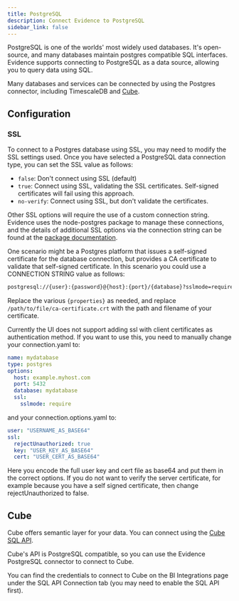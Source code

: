 ```yaml
---
title: PostgreSQL
description: Connect Evidence to PostgreSQL
sidebar_link: false
---
```


PostgreSQL is one of the worlds' most widely used databases. It's open-source, and many databases maintain postgres compatible SQL interfaces. Evidence supports connecting to PostgreSQL as a data source, allowing you to query data using SQL.

Many databases and services can be connected by using the Postgres connector, including TimescaleDB and [Cube](#cube).

<NewSource sourceName="PostgreSQL" />

## Configuration

### SSL

To connect to a Postgres database using SSL, you may need to modify the SSL settings used. Once you have selected a PostgreSQL data connection type, you can set the SSL value as follows:
 - `false`: Don't connect using SSL (default)
 - `true`: Connect using SSL, validating the SSL certificates. Self-signed certificates will fail using this approach.
 - `no-verify`: Connect using SSL, but don't validate the certificates.

Other SSL options will require the use of a custom connection string. Evidence uses the node-postgres package to manage these connections, and the details of additional SSL options via the connection string can be found at the [package documentation](https://node-postgres.com/features/ssl).

One scenario might be a Postgres platform that issues a self-signed certificate for the database connection, but provides a CA certificate to validate that self-signed certificate. In this scenario you could use a CONNECTION STRING value as follows: 

```markdown
postgresql://{user}:{password}@{host}:{port}/{database}?sslmode=require&sslrootcert=/path/to/file/ca-certificate.crt
```

Replace the various `{properties}` as needed, and replace `/path/to/file/ca-certificate.crt` with the path and filename of your certificate.

Currently the UI does not support adding ssl with client certificates as authentication method. If you want to use this, you need to manually change your connection.yaml to:

```yaml
name: mydatabase
type: postgres
options:
  host: example.myhost.com
  port: 5432
  database: mydatabase
  ssl:
    sslmode: require
```

and your connection.options.yaml to:

```yaml
user: "USERNAME_AS_BASE64"
ssl:
  rejectUnauthorized: true
  key: "USER_KEY_AS_BASE64"
  cert: "USER_CERT_AS_BASE64"

```

Here you encode the full user key and cert file as base64 and put them in the correct options. If you do not want to verify the server certificate, for example because you have a self signed certificate, then change rejectUnauthorized to false.


## Cube

Cube offers semantic layer for your data. You can connect using the [Cube SQL API](https://cube.dev/docs/product/apis-integrations/sql-api). 

Cube's API is PostgreSQL compatible, so you can use the Evidence PostgreSQL connector to connect to Cube.

You can find the credentials to connect to Cube on the BI Integrations page under the SQL API Connection tab (you may need to enable the SQL API first).